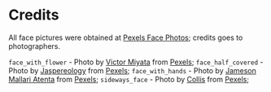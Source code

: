 # Credits

All face pictures were obtained at [Pexels Face Photos](https://www.pexels.com/search/face/); credits goes to photographers.

`face_with_flower` - Photo by [Victor Miyata](https://www.pexels.com/@victor-miyata-903361?utm_content=attributionCopyText&utm_medium=referral&utm_source=pexels) from [Pexels](https://www.pexels.com/photo/close-up-photo-of-woman-holding-flower-1816606/?utm_content=attributionCopyText&utm_medium=referral&utm_source=pexels);
`face_half_covered` - Photo by [Jaspereology](https://www.pexels.com/@jaspereology-1587101?utm_content=attributionCopyText&utm_medium=referral&utm_source=pexels) from [Pexels](https://www.pexels.com/photo/woman-in-black-shirt-and-red-jacket-4026110/?utm_content=attributionCopyText&utm_medium=referral&utm_source=pexels);
`face_with_hands` - Photo by [Jameson Mallari Atenta](https://www.pexels.com/@jameson-mallari-atenta-1381973?utm_content=attributionCopyText&utm_medium=referral&utm_source=pexels) from [Pexels](https://www.pexels.com/photo/man-wearing-makeup-3008355/?utm_content=attributionCopyText&utm_medium=referral&utm_source=pexels);
`sideways_face` - Photo by [Collis](https://www.pexels.com/@photosbycollis?utm_content=attributionCopyText&utm_medium=referral&utm_source=pexels) from [Pexels](https://www.pexels.com/photo/close-up-photography-of-a-man-3031396/?utm_content=attributionCopyText&utm_medium=referral&utm_source=pexels);
